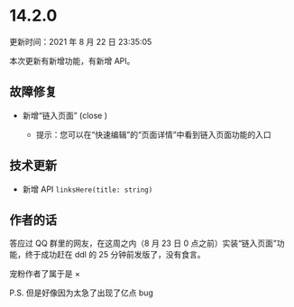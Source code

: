 # 14.2.0

更新时间：2021 年 8 月 22 日 23:35:05

本次更新有新增功能，有新增 API。

## 故障修复

- <status status="new"/> 新增“链入页面” (close <issues id="112"/>)
  - 提示：您可以在“快速编辑”的“页面详情”中看到链入页面功能的入口

## 技术更新

- <status status="new"/> 新增 API `linksHere(title: string)`

## 作者的话

答应过 QQ 群里的网友，在这周之内（8 月 23 日 0 点之前）实装“链入页面”功能，终于成功赶在 ddl 的 25 分钟前发版了，没有食言。

宠粉作者了属于是 ×

P.S. 但是好像因为太急了出现了亿点 bug
